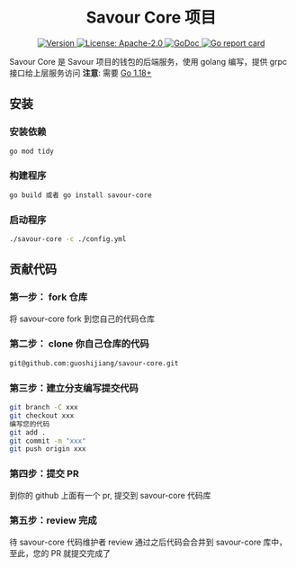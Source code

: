 <!--
parent:
  order: false
-->

<div align="center">
  <h1> Savour Core 项目 </h1>
</div>

<div align="center">
  <a href="https://github.com/SavourDao/savour-core/releases/latest">
    <img alt="Version" src="https://img.shields.io/github/tag/SavourDao/savour-core.svg" />
  </a>
  <a href="https://github.com/SavourDao/savour-core/blob/main/LICENSE">
    <img alt="License: Apache-2.0" src="https://img.shields.io/github/license/SavourDao/savour-core.svg" />
  </a>
  <a href="https://pkg.go.dev/github.com/SavourDao/savour-core">
    <img alt="GoDoc" src="https://godoc.org/github.com/SavourDao/savour-core?status.svg" />
  </a>
  <a href="https://goreportcard.com/report/github.com/SavourDao/savour-core">
    <img alt="Go report card" src="https://goreportcard.com/badge/github.com/SavourDao/savour-core"/>
  </a>
</div>

Savour Core 是 Savour 项目的钱包的后端服务，使用 golang 编写，提供 grpc 接口给上层服务访问
**注意**: 需要 [Go 1.18+](https://golang.org/dl/)

## 安装

### 安装依赖
```bash
go mod tidy
```
### 构建程序
```bash
go build 或者 go install savour-core
```

### 启动程序
```bash
./savour-core -c ./config.yml
```

## 贡献代码

### 第一步： fork 仓库

将 savour-core fork 到您自己的代码仓库

### 第二步： clone 你自己仓库的代码

```bash
git@github.com:guoshijiang/savour-core.git
```

### 第三步：建立分支编写提交代码

```bash
git branch -C xxx
git checkout xxx
编写您的代码
git add .
git commit -m "xxx"
git push origin xxx
```

### 第四步：提交 PR

到你的 github 上面有一个 pr, 提交到 savour-core 代码库


### 第五步：review 完成

待 savour-core 代码维护者 review 通过之后代码会合并到 savour-core 库中，至此，您的 PR 就提交完成了 